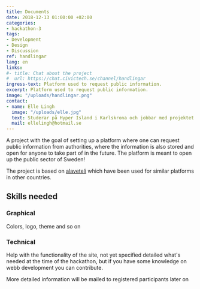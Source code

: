 ```yaml
---
title: Documents 
date: 2018-12-13 01:00:00 +02:00
categories:
- hackathon-3
tags:
- Development
- Design
- Discussion
ref: handlingar
lang: en
links:
#- title: Chat about the project
#  url: https://chat.civictech.se/channel/handlingar
ingress-text: Platform used to request public information.
excerpt: Platform used to request public information.
image: "/uploads/handlingar.png"
contact:
- name: Elle Lingh
  image: "/uploads/elle.jpg"
  text: Studerar på Hyper Island i Karlskrona och jobbar med projektet Handlingar med stöd från Digidem Lab.  
  mail: ellelingh@hotmail.se
---
```

A project with the goal of setting up a platform where one can request public information from authorities, where the information is also stored and open for anyone to take part of in the future. The platform is meant to open up the public sector of Sweden!

The project is based on <a href="https://alavateli.org">alaveteli</a> which have been used for similar platforms in other countries.

## Skills needed
### Graphical
Colors, logo, theme and so on
### Technical
Help with the functionality of the site, not yet specified detailed what's needed at the time of the hackathon, but if you have some knowledge on webb development you can contribute.

More detailed information will be mailed to registered participants later on 
